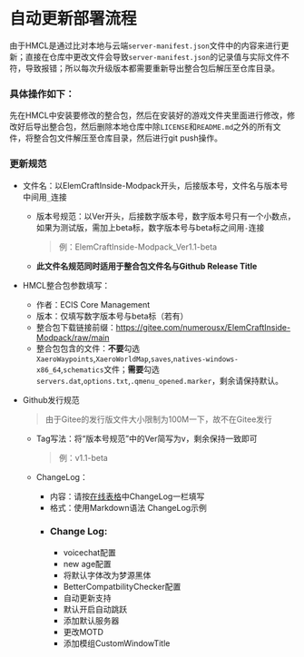 # 自动更新部署流程

由于HMCL是通过比对本地与云端`server-manifest.json`文件中的内容来进行更新；直接在仓库中更改文件会导致`server-manifest.json`的记录值与实际文件不符，导致报错；所以每次升级版本都需要重新导出整合包后解压至仓库目录。

### 具体操作如下：

先在HMCL中安装要修改的整合包，然后在安装好的游戏文件夹里面进行修改，修改好后导出整合包，然后删除本地仓库中除`LICENSE`和`README.md`之外的所有文件，将整合包文件解压至仓库目录，然后进行git push操作。

### 更新规范

- 文件名：以ElemCraftInside-Modpack开头，后接版本号，文件名与版本号中间用`_`连接
	- 版本号规范：以Ver开头，后接数字版本号，数字版本号只有一个小数点，如果为测试版，需加上beta标，数字版本号与beta标之间用`-`连接

		> 例：ElemCraftInside-Modpack_Ver1.1-beta
	- **此文件名规范同时适用于整合包文件名与Github Release Title**

- HMCL整合包参数填写：
	- 作者：ECIS  Core Management
	- 版本：仅填写数字版本号与beta标（若有）
	- 整合包下载链接前缀：https://gitee.com/numerousx/ElemCraftInside-Modpack/raw/main
	- 整合包包含的文件：**不要**勾选`XaeroWaypoints`,`XaeroWorldMap`,`saves`,`natives-windows-x86_64`,`schematics`文件；**需要**勾选`servers.dat`,`options.txt`,`.qmenu_opened.marker`，剩余请保持默认。

- Github发行规范

	> 由于Gitee的发行版文件大小限制为100M一下，故不在Gitee发行

	- Tag写法：将“版本号规范”中的Ver简写为v，剩余保持一致即可

		> 例：v1.1-beta
	- ChangeLog：
		- 内容：请按[在线表格](https://www.kdocs.cn/l/cfGvthYbQxLB)中ChangeLog一栏填写
		- 格式：使用Markdown语法
			ChangeLog示例
		- 
			### Change Log:
			- voicechat配置
			- new age配置
			- 将默认字体改为梦源黑体
			- BetterCompatbilityChecker配置
			- 自动更新支持
			- 默认开启自动跳跃
			- 添加默认服务器
			- 更改MOTD
			- 添加模组CustomWindowTitle



